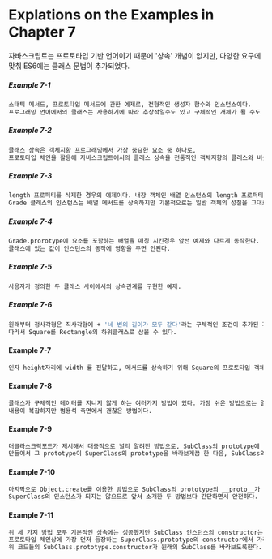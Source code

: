 # Explations on the Examples in Chapter 7

자바스크립트는 프로토타입 기반 언어이기 때문에 '상속' 개념이 없지만, 다양한 요구에 맞춰 ES6에는 클래스 문법이 추가되었다.


##### Example 7-1
```bash
스태틱 메서드, 프로토타입 메서드에 관한 예제로, 전형적인 생성자 함수와 인스턴스이다. 
프로그래밍 언어에서의 클래스는 사용하기에 따라 추상적일수도 있고 구체적인 개체가 될 수도 있다.
```

##### Example 7-2
```bash
클래스 상속은 객체지향 프로그래밍에서 가장 중요한 요소 중 하나로,
프로토타입 체인을 활용헤 자바스크립트에서의 클래스 상속을 전통적인 객체지향의 클래스와 비슷한 형태로 구현한다.
```

##### Example 7-3
```bash
length 프로퍼티를 삭제한 경우의 예제이다. 내장 객체인 배열 인스턴스의 length 프로퍼티는 configurable 속성이 false라서 삭제가 불가능하지만,
Grade 클래스의 인스턴스는 배열 메서드를 상속하지만 기본적으로는 일반 객체의 성질을 그대로 지니므로 삭제가 가능해서 문제가 된다.
```

##### Example 7-4
```bash
Grade.prorotype에 요소를 포함하는 배열을 매칭 시킨경우 앞선 예제와 다르게 동작한다. 
클래스에 있는 값이 인스턴스의 동작에 영향을 주면 안된다.
```

##### Example 7-5
```bash
사용자가 정의한 두 클래스 사이에서의 상속관계를 구현한 예제.
```

##### Example 7-6
```bash
원래부터 정사각형은 직사각형에 + '네 변의 길이가 모두 같다'라는 구체적인 조건이 추가된 개념이다. 
따라서 Square를 Rectangle의 하위클래스로 삼을 수 있다. 
```

#### Example 7-7
```bash
인자 height자리에 width 를 전달하고, 메서드를 상속하기 위해 Square의 프로토타입 객체에 Rectangle의 인스턴스를 부여했다. 
```

#### Example 7-8
```bash
클래스가 구체적인 데이터를 지니지 않게 하는 여러가지 방법이 있다. 가장 쉬운 방법으로는 일단 만들고 나서 프로퍼티들을 일일이 지우고 더는 새로운 프로퍼티를 추가하는 것이다.
내용이 복잡하지만 범용석 측면에서 괜찮은 방법이다.
```

#### Example 7-9
```bash
더글라스크락포드가 제시해서 대중적으로 널리 알려진 방법으로, SubClass의 prototype에 직접 SuperClass의 인스턴스를 할당하는 대신 아무런 프로퍼티를 생성하지 않는 빈 생성자 함수를 하나 더
만들어서 그 prototype이 SuperClass의 prototype을 바라보게끔 한 다음, SubClass의 prototype에는 Bridge의 인스턴스를 할당하게 하는 것이다.
```

#### Example 7-10
```bash
마지막으로 Object.create를 이용한 방법으로 SubClass의 prototype의 __proto__가 SuperClass의 prototpye을 바라보되, 
SuperClass의 인스턴스가 되지는 않으므로 앞서 소개한 두 방법보다 간단하면서 안전하다. 
```

#### Example 7-11
```bash
위 세 가지 방법 모두 기본적인 상속에는 성공했지만 SubClass 인스턴스의 constructor는 여전히 SuperClass를 가리키는 상태이다.
프로토타입 체인상에 가장 먼저 등장하는 SuperClass.prototype의 constructor에서 가리키는 대상, 즉 SuperClass가 출력될 뿐이다.
위 코드들의 SubClass.prototype.constructor가 원래의 SubClass를 바라보도록한다.
```

